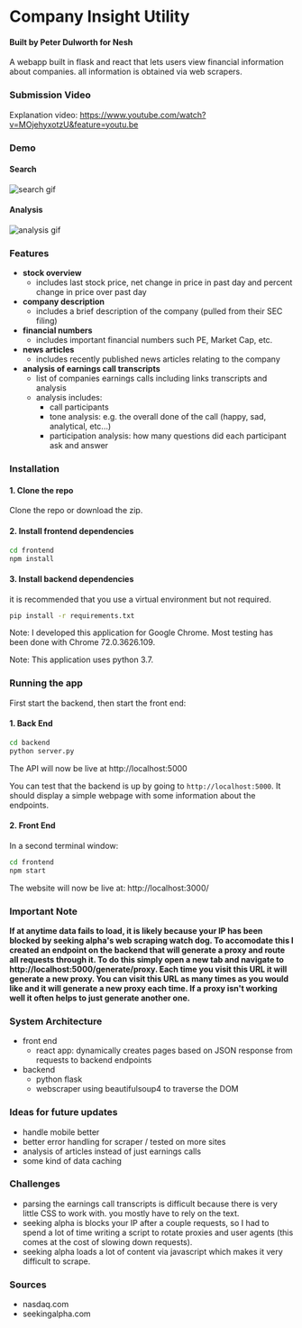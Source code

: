 # Company Insight Utility
#### Built by Peter Dulworth for Nesh

A webapp built in flask and react that lets users view financial information about companies. all information is obtained via web scrapers.

### Submission Video

Explanation video: https://www.youtube.com/watch?v=MOjehyxotzU&feature=youtu.be


### Demo

#### Search
![search gif](https://github.com/PeterDulworth/nesh-company-insights/blob/master/info/gifs/search.gif)

#### Analysis
![analysis gif](https://github.com/PeterDulworth/nesh-company-insights/blob/master/info/gifs/analysis.gif)

### Features

- **stock overview**
    - includes last stock price, net change in price in past day and percent change in price over past day
- **company description**
    - includes a brief description of the company (pulled from their SEC filing)
- **financial numbers**
    - includes important financial numbers such PE, Market Cap, etc.
- **news articles**
    - includes recently published news articles relating to the company
- **analysis of earnings call transcripts**
    - list of companies earnings calls including links transcripts and analysis
    - analysis includes:
        - call participants 
        - tone analysis: e.g. the overall done of the call (happy, sad, analytical, etc...)
        - participation analysis: how many questions did each participant ask and answer

### Installation

#### 1. Clone the repo
Clone the repo or download the zip.
#### 2. Install frontend dependencies
```bash
cd frontend
npm install
```
#### 3. Install backend dependencies
it is recommended that you use a virtual environment but not required.
```bash
pip install -r requirements.txt
```

Note: I developed this application for Google Chrome. Most testing has been done with Chrome 72.0.3626.109.

Note: This application uses python 3.7.

### Running the app
First start the backend, then start the front end:

#### 1. Back End
```bash
cd backend
python server.py
```
The API will now be live at http://localhost:5000

You can test that the backend is up by going to `http://localhost:5000`. It should display a simple webpage with some information about the endpoints.

#### 2. Front End
In a second terminal window:
```bash
cd frontend
npm start
```
The website will now be live at: http://localhost:3000/

### Important Note
<strong>If at anytime data fails to load, it is likely because your IP has been blocked by seeking alpha's web scraping watch dog. To accomodate this I created an endpoint on the backend that will generate a proxy and route all requests through it. To do this simply open a new tab and navigate to http://localhost:5000/generate/proxy. Each time you visit this URL it will generate a new proxy. You can visit this URL as many times as you would like and it will generate a new proxy each time. If a proxy isn't working well it often helps to just generate another one.</strong>

### System Architecture

- front end
    - react app: dynamically creates pages based on JSON response from requests to backend endpoints
- backend
    - python flask 
    - webscraper using beautifulsoup4 to traverse the DOM

### Ideas for future updates

- handle mobile better
- better error handling for scraper / tested on more sites
- analysis of articles instead of just earnings calls
- some kind of data caching

### Challenges
- parsing the earnings call transcripts is difficult because there is very little CSS to work with. you mostly have to rely on the text.
- seeking alpha is blocks your IP after a couple requests, so I had to spend a lot of time writing a script to rotate proxies and user agents (this comes at the cost of slowing down requests).
- seeking alpha loads a lot of content via javascript which makes it very difficult to scrape.

### Sources
- nasdaq.com
- seekingalpha.com
